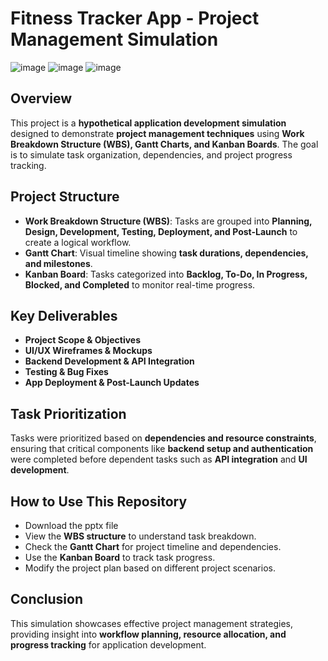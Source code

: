 # Fitness Tracker App - Project Management Simulation
![image](https://github.com/user-attachments/assets/be1dcacc-fe20-4f71-a4bf-427ce38f42dc)
![image](https://github.com/user-attachments/assets/47ff9f45-afe2-4a09-a8c1-ab0ff580d5df)
![image](https://github.com/user-attachments/assets/12332c35-e988-4e3f-be51-031a17d92341)

## Overview
This project is a **hypothetical application development simulation** designed to demonstrate **project management techniques** using **Work Breakdown Structure (WBS), Gantt Charts, and Kanban Boards**. The goal is to simulate task organization, dependencies, and project progress tracking.

## Project Structure
- **Work Breakdown Structure (WBS)**: Tasks are grouped into **Planning, Design, Development, Testing, Deployment, and Post-Launch** to create a logical workflow.
- **Gantt Chart**: Visual timeline showing **task durations, dependencies, and milestones**.
- **Kanban Board**: Tasks categorized into **Backlog, To-Do, In Progress, Blocked, and Completed** to monitor real-time progress.

## Key Deliverables
- **Project Scope & Objectives**
- **UI/UX Wireframes & Mockups**
- **Backend Development & API Integration**
- **Testing & Bug Fixes**
- **App Deployment & Post-Launch Updates**

## Task Prioritization
Tasks were prioritized based on **dependencies and resource constraints**, ensuring that critical components like **backend setup and authentication** were completed before dependent tasks such as **API integration** and **UI development**.

## How to Use This Repository
- Download the pptx file
- View the **WBS structure** to understand task breakdown.
- Check the **Gantt Chart** for project timeline and dependencies.
- Use the **Kanban Board** to track task progress.
- Modify the project plan based on different project scenarios.

## Conclusion
This simulation showcases effective project management strategies, providing insight into **workflow planning, resource allocation, and progress tracking** for application development.
